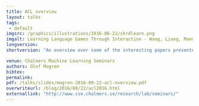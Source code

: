 ```yaml
---
title: ACL overview
layout: talks
tags:
 - default
imgsrc: /graphics/illustrations/2016-08-22/shrdlearn.png
imgalt: Learning Language Games Through Interaction - Wang, Liang, Manning. ACL 2016.
longversion:
shortversion: "An overview over some of the interesting papers presented at ACL this year."

venue: Chalmers Machine Learning Seminars
authors: Olof Mogren
bibtex: 
permalink:
pdf: /talks/slides/mogren-2016-09-22-acl-overview.pdf
overwriteurl: /blog/2016/08/22/acl2016.html
externallink: "http://www.cse.chalmers.se/research/lab/seminars/"
---
```


